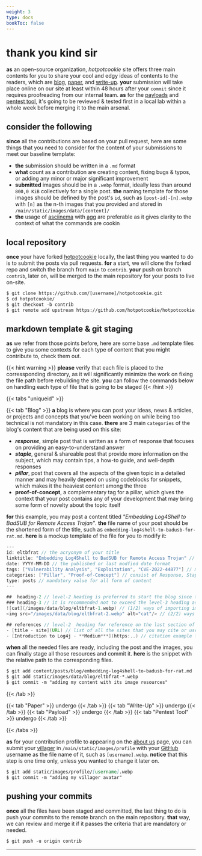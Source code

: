 ```yaml
---
weight: 3
type: docs
bookToc: false
---
```


<h1>thank you kind sir</h1>

**as** an open-source organization, *hotpotcookie* site offers three main contents for you to share your cool and edgy ideas of contents to the readers, which are [blog](/posts/blog), [paper](/posts/paper), and [write-up](/posts/writeup). **your** submission will take place online on our site at least within 48 hours after your ```commit``` since it requires proofreading from our internal team. **as** for the [payloads](/docs/gg/payload/) and [pentest tool](/docs/gg/pentest-tool/), it's going to be reviewed & tested first in a local lab within a whole week before merging it to the main arsenal.

## consider the following

**since** all the contributions are based on your pull request, here are some things that you need to consider for the content of your submissions to meet our baseline template: 

- **the** submission should be written in a ```.md``` format
- **what** count as a contribution are creating content, fixing bugs & typos, or adding any minor or major significant improvement
- **submitted** images should be in a ```.webp``` format, ideally less than around ```800,0 KiB``` collectively for a single post. **the** naming template for those images should be defined by the post's ```id```, such as ```[post-id]-[n].webp``` with ```[n]``` as the n-th images that you provided and stored in ```/main/static/images/data/[content]/```
- **the** usage of [asciinema](https://asciinema.org/) with [agg](https://github.com/asciinema/agg) are preferable as it gives clarity to the context of what the commands are cookin

## local repository

**once** your have forked [hotpotcookie](https://github.com/hotpotcookie/hotpotcookie) locally, the last thing you wanted to do is to submit the posts via pull requests. **for** a start, we will clone the forked repo and switch the branch from ```main``` to ```contrib```. **your** push on branch ```contrib```, later on, will be merged to the main repository for your posts to live on-site.

```markdown
$ git clone https://github.com/[username]/hotpotcookie.git
$ cd hotpotcookie/
$ git checkout -b contrib
$ git remote add upstream https://github.com/hotpotcookie/hotpotcookie.git
```

## markdown template & git staging

**as** we refer from those points before, here are some base ```.md``` template files to give you some contexts for each type of content that you might contribute to, check them out.

{{< hint warning >}}
**please** verify that each file is placed to the corressponding directory, as it will significantly minimize the work on fixing the file path before rebuilding the site. **you** can follow the commands below on handling each type of file that is going to be staged
{{< /hint >}}

{{< tabs "uniqueid" >}}
  
  {{< tab "Blog" >}}
  **a** blog is where you can post your ideas, news & articles, or projects and concepts that you've been working on while being too technical is not mandatory in this case. **there** are 3 main ```categories``` of the blog's content that are being used on this site: 

  - ***response***, simple post that is written as a form of response that focuses on providing an easy-to-understand answer
  - ***staple***, general & shareable post that provide more information on the subject, which may contain tips, a how-to guide, and well-depth responses
  - ***pillar***, post that covers all the aspects of the given topic in a detailed manner and may heavily depend on using codeblocks for snippets, which makes it the heaviest content among the three
  - **proof-of-concept**, a complementary tag for a pillar, which gives the context that your post contains any of your development that may bring some form of novelty about the topic itself

  **for** this example, you may post a content titled *"Embedding Log4Shell to BadSUB for Remote Access Trojan"*. **the** file name of your post should be the shortened form of the title, such as ```embedding-log4shell-to-badusb-for-rat.md```. **here** is a mockup template of the file for you to modify it:
  ```java {linenos=inline, linenostart=1}
  ---
  id: eltbfrat // the acryonym of your title
  linktitle: "Embedding Log4Shell to BadSUB for Remote Access Trojan" // may consist of around 6-12 words in length
  date: YYYY-MM-DD // the published or last modfied date format
  tags: ["Vulnerability Analysis", "Exploitation", "CVE-2022-44877"] // may consist of main topics, subjects, vulnerability references, etc.
  categories: ["Pillar", "Proof-of-Concept"] // consist of Response, Staple, Pillar & Proof-of-Concept
  type: posts // mandatory value for all form of content
  ---

  ##  heading-2 // level-2 heading is preferred to start the blog since the title already used h1
  ### heading-3 // it is recommended not to exceed the level-3 heading as it tends to be hard to read the table of contents
  ![cat](/images/data/blog/eltbfrat-1.webp) // (1/2) ways of importing image
  <img src="/images/data/blog/eltbfrat-2.webp" alt="cat"/> // (2/2) ways of importing image
  
  ## references // level-2  heading for reference on the last section of the post
  - [title - site](URL) // list of all the sites that you may cite or use
  - [Introduction to Log4j - **Medium***](https:..) // citation example from the format above
  ```
  **when** all the needed files are ready, including the post and the images, you can finally stage all those resources and commit it. **here** is the snippet with the relative path to the corresponding files.

  ```markdown
$ git add content/posts/blog/embedding-log4shell-to-badusb-for-rat.md
$ git add static/images/data/blog/eltbfrat-*.webp
$ git commit -m "adding my content with its image resources"
```
  {{< /tab >}}


{{< tab "Paper" >}} undergo {{< /tab >}}
{{< tab "Write-Up" >}} undergo {{< /tab >}}
{{< tab "Payload" >}} undergo {{< /tab >}}
{{< tab "Pentest Tool" >}} undergo {{< /tab >}}

{{< /tabs >}}

**as** for your contribution profile to appearing on the [about us](/docs/org/about-us/) page, you can submit your [villager](https://meiker.io/play/11374/online.html) in ```/main/static/images/profile``` with your [GitHub](https://github.com) username as the file name of it, such as ```[username].webp```. **notice** that this step is one time only, unless you wanted to change it later on.

```markdown
$ git add static/images/profile/[username].webp
$ git commit -m "adding my villager avatar"
```
## pushing your commits

**once** all the files have been staged and committed, the last thing to do is push your commits to the remote branch on the main repository. **that** way, we can review and merge it if it passes the criteria that are mandatory or needed.

```markdown
$ git push -u origin contrib
```
---